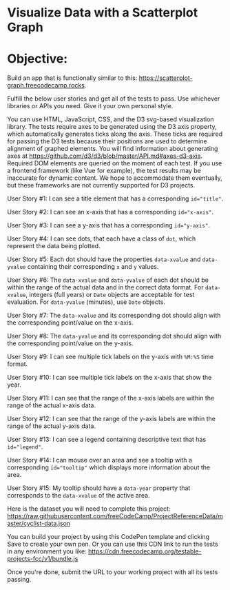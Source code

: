 # Visualize Data with a Scatterplot Graph

# Objective:
Build an app that is functionally similar to this: https://scatterplot-graph.freecodecamp.rocks.

Fulfill the below user stories and get all of the tests to pass. Use whichever libraries or APIs you need. Give it your own personal style.

You can use HTML, JavaScript, CSS, and the D3 svg-based visualization library. The tests require axes to be generated using the D3 axis property, which automatically generates ticks along the axis. These ticks are required for passing the D3 tests because their positions are used to determine alignment of graphed elements. You will find information about generating axes at https://github.com/d3/d3/blob/master/API.md#axes-d3-axis. Required DOM elements are queried on the moment of each test. If you use a frontend framework (like Vue for example), the test results may be inaccurate for dynamic content. We hope to accommodate them eventually, but these frameworks are not currently supported for D3 projects.

User Story #1: I can see a title element that has a corresponding `id="title"`.

User Story #2: I can see an x-axis that has a corresponding `id="x-axis"`.

User Story #3: I can see a y-axis that has a corresponding `id="y-axis"`.

User Story #4: I can see dots, that each have a class of `dot`, which represent the data being plotted.

User Story #5: Each dot should have the properties `data-xvalue` and `data-yvalue` containing their corresponding `x` and `y` values.

User Story #6: The `data-xvalue` and `data-yvalue` of each dot should be within the range of the actual data and in the correct data format. For `data-xvalue`, integers (full years) or `Date` objects are acceptable for test evaluation. For `data-yvalue` (minutes), use `Date` objects.

User Story #7: The `data-xvalue` and its corresponding dot should align with the corresponding point/value on the x-axis.

User Story #8: The `data-yvalue` and its corresponding dot should align with the corresponding point/value on the y-axis.

User Story #9: I can see multiple tick labels on the y-axis with `%M:%S` time format.

User Story #10: I can see multiple tick labels on the x-axis that show the year.

User Story #11: I can see that the range of the x-axis labels are within the range of the actual x-axis data.

User Story #12: I can see that the range of the y-axis labels are within the range of the actual y-axis data.

User Story #13: I can see a legend containing descriptive text that has `id="legend"`.

User Story #14: I can mouse over an area and see a tooltip with a corresponding `id="tooltip"` which displays more information about the area.

User Story #15: My tooltip should have a `data-year` property that corresponds to the `data-xvalue` of the active area.

Here is the dataset you will need to complete this project: https://raw.githubusercontent.com/freeCodeCamp/ProjectReferenceData/master/cyclist-data.json

You can build your project by using this CodePen template and clicking Save to create your own pen. Or you can use this CDN link to run the tests in any environment you like: https://cdn.freecodecamp.org/testable-projects-fcc/v1/bundle.js

Once you're done, submit the URL to your working project with all its tests passing.
